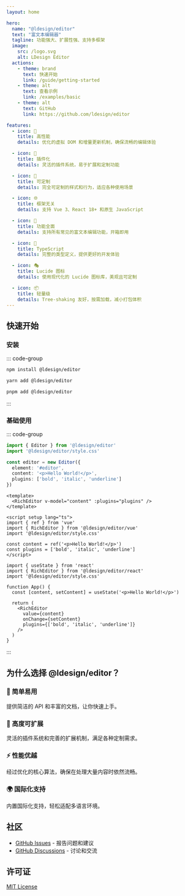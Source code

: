 ```yaml
---
layout: home

hero:
  name: "@ldesign/editor"
  text: "富文本编辑器"
  tagline: 功能强大、扩展性强、支持多框架
  image:
    src: /logo.svg
    alt: LDesign Editor
  actions:
    - theme: brand
      text: 快速开始
      link: /guide/getting-started
    - theme: alt
      text: 查看示例
      link: /examples/basic
    - theme: alt
      text: GitHub
      link: https://github.com/ldesign/editor

features:
  - icon: 🚀
    title: 高性能
    details: 优化的虚拟 DOM 和增量更新机制，确保流畅的编辑体验

  - icon: 🔌
    title: 插件化
    details: 灵活的插件系统，易于扩展和定制功能

  - icon: 🎨
    title: 可定制
    details: 完全可定制的样式和行为，适应各种使用场景

  - icon: 🌐
    title: 框架无关
    details: 支持 Vue 3、React 18+ 和原生 JavaScript

  - icon: 📝
    title: 功能全面
    details: 支持所有常见的富文本编辑功能，开箱即用

  - icon: 🎯
    title: TypeScript
    details: 完整的类型定义，提供更好的开发体验

  - icon: 🎭
    title: Lucide 图标
    details: 使用现代化的 Lucide 图标库，美观且可定制

  - icon: 📦
    title: 轻量级
    details: Tree-shaking 友好，按需加载，减小打包体积
---
```


## 快速开始

### 安装

::: code-group

```bash [npm]
npm install @ldesign/editor
```

```bash [yarn]
yarn add @ldesign/editor
```

```bash [pnpm]
pnpm add @ldesign/editor
```

:::

### 基础使用

::: code-group

```typescript [原生 JavaScript]
import { Editor } from '@ldesign/editor'
import '@ldesign/editor/style.css'

const editor = new Editor({
  element: '#editor',
  content: '<p>Hello World!</p>',
  plugins: ['bold', 'italic', 'underline']
})
```

```vue [Vue 3]
<template>
  <RichEditor v-model="content" :plugins="plugins" />
</template>

<script setup lang="ts">
import { ref } from 'vue'
import { RichEditor } from '@ldesign/editor/vue'
import '@ldesign/editor/style.css'

const content = ref('<p>Hello World!</p>')
const plugins = ['bold', 'italic', 'underline']
</script>
```

```tsx [React]
import { useState } from 'react'
import { RichEditor } from '@ldesign/editor/react'
import '@ldesign/editor/style.css'

function App() {
  const [content, setContent] = useState('<p>Hello World!</p>')

  return (
    <RichEditor
      value={content}
      onChange={setContent}
      plugins={['bold', 'italic', 'underline']}
    />
  )
}
```

:::

## 为什么选择 @ldesign/editor？

### 🎯 简单易用

提供简洁的 API 和丰富的文档，让你快速上手。

### 🔧 高度可扩展

灵活的插件系统和完善的扩展机制，满足各种定制需求。

### ⚡️ 性能优越

经过优化的核心算法，确保在处理大量内容时依然流畅。

### 🌍 国际化支持

内置国际化支持，轻松适配多语言环境。

## 社区

- [GitHub Issues](https://github.com/ldesign/editor/issues) - 报告问题和建议
- [GitHub Discussions](https://github.com/ldesign/editor/discussions) - 讨论和交流

## 许可证

[MIT License](https://github.com/ldesign/editor/blob/main/LICENSE)
